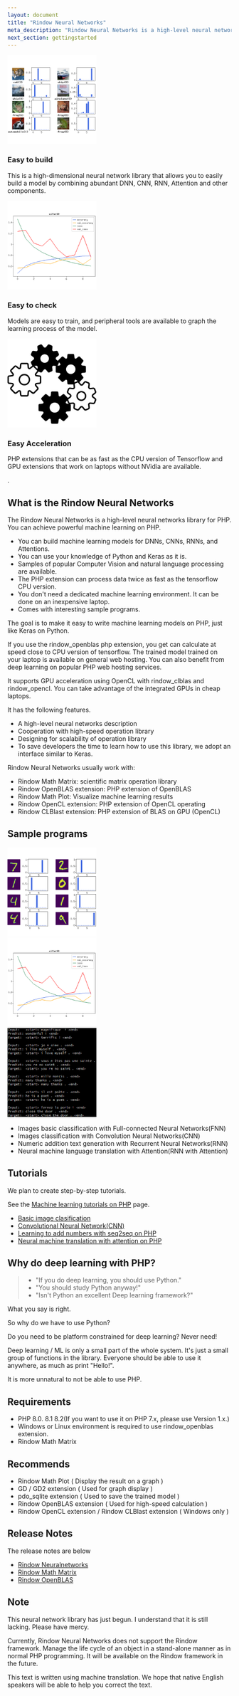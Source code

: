 ```yaml
---
layout: document
title: "Rindow Neural Networks"
meta_description: "Rindow Neural Networks is a high-level neural networks library for PHP. The goal is to be able to describe a machine learning model on PHP as well as Python using a description method similar to Keras."
next_section: gettingstarted
---
```


<div class="container">
  <div class="row">
    <div class="col-lg-4">
      <!--svg class="bd-placeholder-img rounded-circle" width="140" height="140" xmlns="http://www.w3.org/2000/svg" preserveAspectRatio="xMidYMid slice" focusable="false" role="img" aria-label="Placeholder: 140x140"><title>Placeholder</title><rect width="100%" height="100%" fill="#777"/><text x="50%" y="50%" fill="#777" dy=".3em">140x140</text></svg -->
      <img class="bd-placeholder-img rounded" width="200" height="200" alt="Easy to build" src="images/easy-to-build.png">
      <h3>Easy to build</h3>
      <p>This is a high-dimensional neural network library that allows you to easily build a model by combining abundant DNN, CNN, RNN, Attention and other components.</p>
    </div><!-- /.col-lg-4 -->
    <div class="col-lg-4">
      <!--svg class="bd-placeholder-img rounded-circle" width="140" height="140" xmlns="http://www.w3.org/2000/svg" preserveAspectRatio="xMidYMid slice" focusable="false" role="img" aria-label="Placeholder: 140x140"><title>Placeholder</title><rect width="100%" height="100%" fill="#777"/><text x="50%" y="50%" fill="#777" dy=".3em">140x140</text></svg-->
      <img class="bd-placeholder-img rounded" width="200" height="200" alt="Easy to check" src="images/easy-to-check.png">
      <h3>Easy to check</h3>
      <p>Models are easy to train, and peripheral tools are available to graph the learning process of the model.</p>
    </div><!-- /.col-lg-4 -->
    <div class="col-lg-4">
      <!--svg class="bd-placeholder-img rounded-circle" width="140" height="140" xmlns="http://www.w3.org/2000/svg" preserveAspectRatio="xMidYMid slice" focusable="false" role="img" aria-label="Placeholder: 140x140"><title>Placeholder</title><rect width="100%" height="100%" fill="#777"/><text x="50%" y="50%" fill="#777" dy=".3em">140x140</text></svg-->
      <img class="bd-placeholder-img rounded" width="200" height="200" alt="Easy Acceleration" src="/assets/themes/rindow/img/gears.svg">
      <h3>Easy Acceleration</h3>
      <p>PHP extensions that can be as fast as the CPU version of Tensorflow and GPU extensions that work on laptops without NVidia are available.</p>
    </div><!-- /.col-lg-4 -->
  </div><!-- /.row -->
  <div class="row">
    <div class="col-lg-4">
        <p>.</p>
    </div><!-- /.col-lg-4 -->
  </div><!-- /.row -->
</div><!-- /.container -->


What is the Rindow Neural Networks
----------------------------------
The Rindow Neural Networks is a high-level neural networks library for PHP.
You can achieve powerful machine learning on PHP.

- You can build machine learning models for DNNs, CNNs, RNNs, and Attentions.
- You can use your knowledge of Python and Keras as it is.
- Samples of popular Computer Vision and natural language processing are available.
- The PHP extension can process data twice as fast as the tensorflow CPU version.
- You don't need a dedicated machine learning environment. It can be done on an inexpensive laptop.
- Comes with interesting sample programs.


The goal is to make it easy to write machine learning models on PHP, just like Keras on Python.

If you use the rindow_openblas php extension,
you get can calculate at speed close to CPU version of tensorflow.
The trained model trained on your laptop is available on general web hosting.
You can also benefit from deep learning on popular PHP web hosting services.

It supports GPU acceleration using OpenCL with rindow_clblas and rindow_opencl. You can take advantage of the integrated GPUs in cheap laptops.

It has the following features.

- A high-level neural networks description
- Cooperation with high-speed operation library
- Designing for scalability of operation library
- To save developers the time to learn how to use this library, we adopt an interface similar to Keras.

Rindow Neural Networks usually work with:

- Rindow Math Matrix: scientific matrix operation library
- Rindow OpenBLAS extension: PHP extension of OpenBLAS
- Rindow Math Plot: Visualize machine learning results
- Rindow OpenCL extension: PHP extension of OpenCL operating
- Rindow CLBlast extension: PHP extension of BLAS on GPU (OpenCL)


Sample programs
---------------
<div class="container">
  <div class="row">
    <div class="col-lg-4">
      <!--svg class="bd-placeholder-img rounded-circle" width="140" height="140" xmlns="http://www.w3.org/2000/svg" preserveAspectRatio="xMidYMid slice" focusable="false" role="img" aria-label="Placeholder: 140x140"><title>Placeholder</title><rect width="100%" height="100%" fill="#777"/><text x="50%" y="50%" fill="#777" dy=".3em">140x140</text></svg -->
      <img class="bd-placeholder-img rounded" width="200" height="200" alt="sample1" src="images/basic-classification.png">
    </div><!-- /.col-lg-4 -->
    <div class="col-lg-4">
      <!--svg class="bd-placeholder-img rounded-circle" width="140" height="140" xmlns="http://www.w3.org/2000/svg" preserveAspectRatio="xMidYMid slice" focusable="false" role="img" aria-label="Placeholder: 140x140"><title>Placeholder</title><rect width="100%" height="100%" fill="#777"/><text x="50%" y="50%" fill="#777" dy=".3em">140x140</text></svg-->
      <img class="bd-placeholder-img rounded" width="200" height="200" alt="sample2" src="images/easy-to-check.png">
    </div><!-- /.col-lg-4 -->
    <div class="col-lg-4">
      <!--svg class="bd-placeholder-img rounded-circle" width="140" height="140" xmlns="http://www.w3.org/2000/svg" preserveAspectRatio="xMidYMid slice" focusable="false" role="img" aria-label="Placeholder: 140x140"><title>Placeholder</title><rect width="100%" height="100%" fill="#777"/><text x="50%" y="50%" fill="#777" dy=".3em">140x140</text></svg-->
      <img class="bd-placeholder-img rounded" width="200" height="200" alt="sample3" src="images/neural-machine-translation.png">
    </div><!-- /.col-lg-4 -->
  </div><!-- /.row -->
</div><!-- /.container -->

- Images basic classification with Full-connected Neural Networks(FNN)
- Images classification with Convolution Neural Networks(CNN)
- Numeric addition text generation with Recurrent Neural Networks(RNN)
- Neural machine language translation with Attention(RNN with Attention)


Tutorials
---------
We plan to create step-by-step tutorials.

See the [Machine learning tutorials on PHP](tutorials/tutorials.html) page.

- [Basic image clasification](tutorials/basic-image-classification.html)
- [Convolutional Neural Network(CNN)](tutorials/convolution-neural-network.html)
- [Learning to add numbers with seq2seq on PHP](tutorials/learn-add-numbers-with-rnn.html)
- [Neural machine translation with attention on PHP](tutorials/neural-machine-translation-with-attention.html)


Why do deep learning with PHP?
------------------------------

> - "If you do deep learning, you should use Python."
> - "You should study Python anyway!"
> - "Isn't Python an excellent Deep learning framework?"

What you say is right.

So why do we have to use Python?

Do you need to be platform constrained for deep learning?
Never need!

Deep learning / ML is only a small part of the whole system. It's just a small group of functions in the library.
Everyone should be able to use it anywhere, as much as print "Hello!".

It is more unnatural to not be able to use PHP.


Requirements
------------

- PHP 8.0. 8.1 8.2(If you want to use it on PHP 7.x, please use Version 1.x.)
- Windows or Linux environment is required to use rindow_openblas extension.
- Rindow Math Matrix

Recommends
----------

- Rindow Math Plot ( Display the result on a graph )
- GD / GD2  extension ( Used for graph display )
- pdo_sqlite extension ( Used to save the trained model )
- Rindow OpenBLAS extension ( Used for high-speed calculation )
- Rindow OpenCL extension  / Rindow CLBlast extension  ( Windows only )

Release Notes
-------------
The release notes are below

- [Rindow Neuralnetworks](https://github.com/rindow/rindow-neuralnetworks/releases)
- [Rindow Math Matrix](https://github.com/rindow/rindow-math-matrix/releases)
- [Rindow OpenBLAS](https://github.com/rindow/rindow-openblas/releases)

Note
----
This neural network library has just begun. I understand that it is still lacking. Please have mercy.

Currently, Rindow Neural Networks does not support the Rindow framework. Manage the life cycle of an object in a stand-alone manner as in normal PHP programming. It will be available on the Rindow framework in the future.

This text is written using machine translation. We hope that  native English speakers will be able to help you correct the text.
